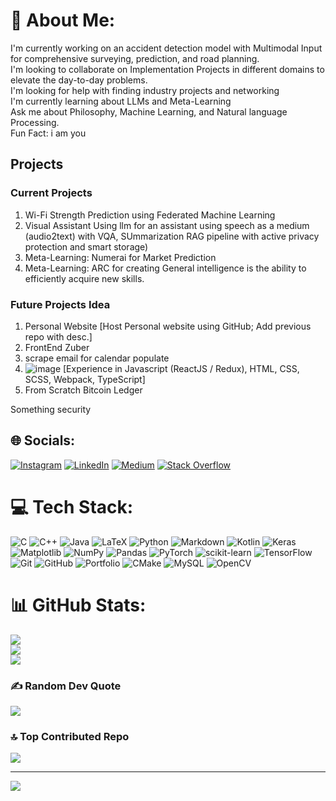 <!-- # Personal-Website -->
<!-- Repo for personal website -->
# 💫 About Me:
I'm currently working on an accident detection model with Multimodal Input for comprehensive surveying, prediction, and road planning. <br>I'm looking to collaborate on Implementation Projects in different domains to elevate the day-to-day problems.<br>I'm looking for help with finding industry projects and networking<br>I'm currently learning about LLMs and Meta-Learning<br>Ask me about Philosophy, Machine Learning, and Natural language Processing.<br>Fun Fact: i am you

## Projects
### Current Projects
1. Wi-Fi Strength Prediction using Federated Machine Learning
2. Visual Assistant Using llm for an assistant using speech as a medium (audio2text) with VQA, SUmmarization RAG pipeline with active privacy protection and smart storage) 
3. Meta-Learning: Numerai for Market Prediction
4. Meta-Learning: ARC for creating General intelligence is the ability to efficiently acquire new skills.

### Future Projects Idea
1. Personal Website [Host Personal website using GitHub; Add previous repo with desc.]
2. FrontEnd Zuber
3. scrape email for calendar populate
4. ![image](https://github.com/user-attachments/assets/1a4b1cb7-1405-4b84-843e-e60b6c692ee3) [Experience in Javascript (ReactJS / Redux), HTML, CSS, SCSS, Webpack, TypeScript]
5. From Scratch Bitcoin Ledger

Something security

## 🌐 Socials:
[![Instagram](https://img.shields.io/badge/Instagram-%23E4405F.svg?logo=Instagram&logoColor=white)](https://instagram.com/l.akshay137) [![LinkedIn](https://img.shields.io/badge/LinkedIn-%230077B5.svg?logo=linkedin&logoColor=white)](https://linkedin.com/in/lakshay-kumar-57923b229) [![Medium](https://img.shields.io/badge/Medium-12100E?logo=medium&logoColor=white)](https://medium.com/@qwYash) [![Stack Overflow](https://img.shields.io/badge/-Stackoverflow-FE7A16?logo=stack-overflow&logoColor=white)](https://stackoverflow.com/users/l.akshay137) 

# 💻 Tech Stack:
![C](https://img.shields.io/badge/c-%2300599C.svg?style=for-the-badge&logo=c&logoColor=white) ![C++](https://img.shields.io/badge/c++-%2300599C.svg?style=for-the-badge&logo=c%2B%2B&logoColor=white) ![Java](https://img.shields.io/badge/java-%23ED8B00.svg?style=for-the-badge&logo=openjdk&logoColor=white) ![LaTeX](https://img.shields.io/badge/latex-%23008080.svg?style=for-the-badge&logo=latex&logoColor=white) ![Python](https://img.shields.io/badge/python-3670A0?style=for-the-badge&logo=python&logoColor=ffdd54) ![Markdown](https://img.shields.io/badge/markdown-%23000000.svg?style=for-the-badge&logo=markdown&logoColor=white) ![Kotlin](https://img.shields.io/badge/kotlin-%237F52FF.svg?style=for-the-badge&logo=kotlin&logoColor=white) ![Keras](https://img.shields.io/badge/Keras-%23D00000.svg?style=for-the-badge&logo=Keras&logoColor=white) ![Matplotlib](https://img.shields.io/badge/Matplotlib-%23ffffff.svg?style=for-the-badge&logo=Matplotlib&logoColor=black) ![NumPy](https://img.shields.io/badge/numpy-%23013243.svg?style=for-the-badge&logo=numpy&logoColor=white) ![Pandas](https://img.shields.io/badge/pandas-%23150458.svg?style=for-the-badge&logo=pandas&logoColor=white) ![PyTorch](https://img.shields.io/badge/PyTorch-%23EE4C2C.svg?style=for-the-badge&logo=PyTorch&logoColor=white) ![scikit-learn](https://img.shields.io/badge/scikit--learn-%23F7931E.svg?style=for-the-badge&logo=scikit-learn&logoColor=white) ![TensorFlow](https://img.shields.io/badge/TensorFlow-%23FF6F00.svg?style=for-the-badge&logo=TensorFlow&logoColor=white) ![Git](https://img.shields.io/badge/git-%23F05033.svg?style=for-the-badge&logo=git&logoColor=white) ![GitHub](https://img.shields.io/badge/github-%23121011.svg?style=for-the-badge&logo=github&logoColor=white) ![Portfolio](https://img.shields.io/badge/Portfolio-%23000000.svg?style=for-the-badge&logo=firefox&logoColor=#FF7139) ![CMake](https://img.shields.io/badge/CMake-%23008FBA.svg?style=for-the-badge&logo=cmake&logoColor=white) ![MySQL](https://img.shields.io/badge/mysql-4479A1.svg?style=for-the-badge&logo=mysql&logoColor=white) ![OpenCV](https://img.shields.io/badge/opencv-%23white.svg?style=for-the-badge&logo=opencv&logoColor=white)
# 📊 GitHub Stats:
![](https://github-readme-stats.vercel.app/api?username=LunarLynxLima&theme=solarized-dark&hide_border=false&include_all_commits=false&count_private=false)<br/>
![](https://github-readme-streak-stats.herokuapp.com/?user=LunarLynxLima&theme=solarized-dark&hide_border=false)<br/>
![](https://github-readme-stats.vercel.app/api/top-langs/?username=LunarLynxLima&theme=solarized-dark&hide_border=false&include_all_commits=false&count_private=false&layout=compact)

### ✍️ Random Dev Quote
![](https://quotes-github-readme.vercel.app/api?type=horizontal&theme=tokyonight)

### 🔝 Top Contributed Repo
![](https://github-contributor-stats.vercel.app/api?username=LunarLynxLima&limit=5&theme=tokyonight&combine_all_yearly_contributions=true)

---
[![](https://visitcount.itsvg.in/api?id=LunarLynxLima&icon=5&color=0)](https://visitcount.itsvg.in)

<!-- Proudly created with GPRM ( https://gprm.itsvg.in ) -->
